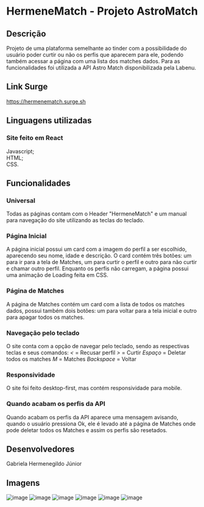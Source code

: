 # HermeneMatch - Projeto AstroMatch

## Descrição
Projeto de uma plataforma semelhante ao tinder com a possibilidade do usuário poder curtir ou não os perfis que aparecem para ele, podendo também acessar a página com uma lista dos matches dados.
Para as funcionalidades foi utilizada a API Astro Match disponibilizada pela Labenu.

## Link Surge
https://hermenematch.surge.sh

## Linguagens utilizadas
### Site feito em React
Javascript; <br/>
HTML; <br />
CSS. <br />

## Funcionalidades

### Universal
Todas as páginas contam com o Header "HermeneMatch" e um manual para navegação do site utilizando as teclas do teclado.

### Página Inicial
A página inicial possui um card com a imagem do perfil a ser escolhido, aparecendo seu nome, idade e descrição. O card contém três botões: um para ir para a tela de Matches, um para curtir o perfil e outro para não curtir e chamar outro perfil.
Enquanto os perfis não carregam, a página possui uma animação de Loading feita em CSS.

### Página de Matches
A página de Matches contém um card com a lista de todos os matches dados, possui também dois botões: um para voltar para a tela inicial e outro para apagar todos os matches.

### Navegação pelo teclado
O site conta com a opção de navegar pelo teclado, sendo as respectivas teclas e seus comandos:
*<* = Recusar perfil 
*>* = Curtir
*Espaço* = Deletar todos os matches
*M* = Matches
*Backspace* = Voltar

### Responsividade
O site foi feito desktop-first, mas contém responsividade para mobile.

### Quando acabam os perfis da API
Quando acabam os perfis da API aparece uma mensagem avisando, quando o usuário pressiona Ok, ele é levado até a página de Matches onde pode deletar todos os Matches e assim os perfis são resetados.

## Desenvolvedores
Gabriela Hermenegildo Júnior

## Imagens

![image](https://user-images.githubusercontent.com/94693150/153658751-3eac4518-46ed-454b-af4d-56f4d5f0d59a.png)
![image](https://user-images.githubusercontent.com/94693150/153659077-75030a86-8754-44e7-9d3b-4fa74e5316c8.png)
![image](https://user-images.githubusercontent.com/94693150/153658978-c29307d1-41b2-4e2d-9f31-bd100f386a4d.png)
![image](https://user-images.githubusercontent.com/94693150/153659199-4786b801-3c39-4094-ae41-d4eab419b893.png)
![image](https://user-images.githubusercontent.com/94693150/153659115-d26e603c-503d-4b0a-b864-b61f77d5b7c6.png)
![image](https://user-images.githubusercontent.com/94693150/153659150-f2df6ce2-4eca-4356-b8d0-c14b3f867bd1.png)